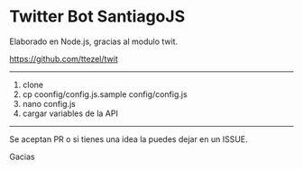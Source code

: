 # Twitter Bot SantiagoJS

Elaborado en Node.js, gracias al modulo twit.

https://github.com/ttezel/twit

---

1. clone
2. cp coonfig/config.js.sample config/config.js
3. nano config.js
4. cargar variables de la API


---

Se aceptan PR o si tienes una idea la puedes dejar en un ISSUE.

Gacias